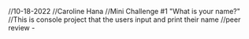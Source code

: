 //10-18-2022
//Caroline Hana
//Mini Challenge #1 "What is your name?"
//This is console project that the users input and print their name
//peer review -
